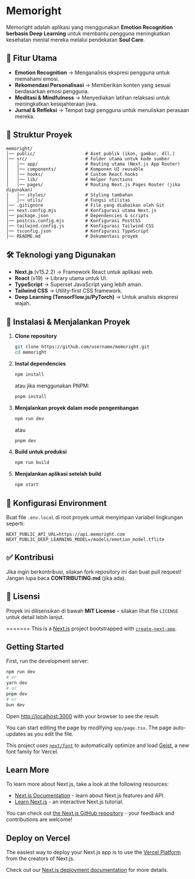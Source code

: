 # Memoright

Memoright adalah aplikasi yang menggunakan **Emotion Recognition berbasis Deep Learning** untuk membantu pengguna meningkatkan kesehatan mental mereka melalui pendekatan **Soul Care**.

## 🚀 Fitur Utama

- **Emotion Recognition** → Menganalisis ekspresi pengguna untuk memahami emosi.
- **Rekomendasi Personalisasi** → Memberikan konten yang sesuai berdasarkan emosi pengguna.
- **Meditasi & Mindfulness** → Menyediakan latihan relaksasi untuk meningkatkan kesejahteraan jiwa.
- **Jurnal & Refleksi** → Tempat bagi pengguna untuk menuliskan perasaan mereka.

## 📂 Struktur Proyek

```
memoright/
│── public/                   # Aset publik (ikon, gambar, dll.)
│── src/                      # Folder utama untuk kode sumber
│   │── app/                  # Routing utama (Next.js App Router)
│   │── components/           # Komponen UI reusable
│   │── hooks/                # Custom React hooks
│   │── lib/                  # Helper functions
│   │── pages/                # Routing Next.js Pages Router (jika digunakan)
│   │── styles/               # Styling tambahan
│   │── utils/                # Fungsi utilitas
│── .gitignore                # File yang diabaikan oleh Git
│── next.config.mjs           # Konfigurasi utama Next.js
│── package.json              # Dependencies & scripts
│── postcss.config.mjs        # Konfigurasi PostCSS
│── tailwind.config.js        # Konfigurasi Tailwind CSS
│── tsconfig.json             # Konfigurasi TypeScript
│── README.md                 # Dokumentasi proyek
```

## 🛠️ Teknologi yang Digunakan

- **Next.js** (v15.2.2) → Framework React untuk aplikasi web.
- **React** (v19) → Library utama untuk UI.
- **TypeScript** → Superset JavaScript yang lebih aman.
- **Tailwind CSS** → Utility-first CSS framework.
- **Deep Learning (TensorFlow.js/PyTorch)** → Untuk analisis ekspresi wajah.

## 📌 Instalasi & Menjalankan Proyek

1. **Clone repository**

   ```sh
   git clone https://github.com/username/memoright.git
   cd memoright
   ```

2. **Instal dependencies**

   ```sh
   npm install
   ```

   atau jika menggunakan PNPM:

   ```sh
   pnpm install
   ```

3. **Menjalankan proyek dalam mode pengembangan**

   ```sh
   npm run dev
   ```

   atau

   ```sh
   pnpm dev
   ```

4. **Build untuk produksi**

   ```sh
   npm run build
   ```

5. **Menjalankan aplikasi setelah build**

   ```sh
   npm start
   ```

## 📌 Konfigurasi Environment

Buat file `.env.local` di root proyek untuk menyimpan variabel lingkungan seperti:

```
NEXT_PUBLIC_API_URL=https://api.memoright.com
NEXT_PUBLIC_DEEP_LEARNING_MODEL=/models/emotion_model.tflite
```

## ✅ Kontribusi

Jika ingin berkontribusi, silakan fork repository ini dan buat pull request! Jangan lupa baca **CONTRIBUTING.md** (jika ada).

## 📄 Lisensi

Proyek ini dilisensikan di bawah **MIT License** – silakan lihat file `LICENSE` untuk detail lebih lanjut.

=======
This is a [Next.js](https://nextjs.org) project bootstrapped with [`create-next-app`](https://nextjs.org/docs/app/api-reference/cli/create-next-app).

## Getting Started

First, run the development server:

```bash
npm run dev
# or
yarn dev
# or
pnpm dev
# or
bun dev
```

Open [http://localhost:3000](http://localhost:3000) with your browser to see the result.

You can start editing the page by modifying `app/page.tsx`. The page auto-updates as you edit the file.

This project uses [`next/font`](https://nextjs.org/docs/app/building-your-application/optimizing/fonts) to automatically optimize and load [Geist](https://vercel.com/font), a new font family for Vercel.

## Learn More

To learn more about Next.js, take a look at the following resources:

- [Next.js Documentation](https://nextjs.org/docs) - learn about Next.js features and API.
- [Learn Next.js](https://nextjs.org/learn) - an interactive Next.js tutorial.

You can check out [the Next.js GitHub repository](https://github.com/vercel/next.js) - your feedback and contributions are welcome!

## Deploy on Vercel

The easiest way to deploy your Next.js app is to use the [Vercel Platform](https://vercel.com/new?utm_medium=default-template&filter=next.js&utm_source=create-next-app&utm_campaign=create-next-app-readme) from the creators of Next.js.

Check out our [Next.js deployment documentation](https://nextjs.org/docs/app/building-your-application/deploying) for more details.
